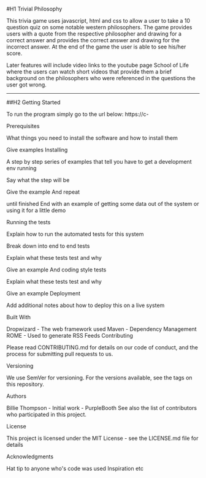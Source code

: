 #H1 Trivial Philosophy

This trivia game uses javascript, html and css to allow a user to take a 10 question quiz on some notable western philosophers. The game provides users with a quote from the respective philosopher and drawing for a correct answer and provides the correct answer and drawing for the incorrect answer. At the end of the game the user is able to see his/her score.

Later features will include video links to the youtube page School of Life where the users can watch short videos that provide them a brief background on the philosophers who were referenced in the questions the user got wrong. 

___

##H2 Getting Started

To run the program simply go to the url below:
https://c-

Prerequisites

What things you need to install the software and how to install them

Give examples
Installing

A step by step series of examples that tell you have to get a development env running

Say what the step will be

Give the example
And repeat

until finished
End with an example of getting some data out of the system or using it for a little demo

Running the tests

Explain how to run the automated tests for this system

Break down into end to end tests

Explain what these tests test and why

Give an example
And coding style tests

Explain what these tests test and why

Give an example
Deployment

Add additional notes about how to deploy this on a live system

Built With

Dropwizard - The web framework used
Maven - Dependency Management
ROME - Used to generate RSS Feeds
Contributing

Please read CONTRIBUTING.md for details on our code of conduct, and the process for submitting pull requests to us.

Versioning

We use SemVer for versioning. For the versions available, see the tags on this repository.

Authors

Billie Thompson - Initial work - PurpleBooth
See also the list of contributors who participated in this project.

License

This project is licensed under the MIT License - see the LICENSE.md file for details

Acknowledgments

Hat tip to anyone who's code was used
Inspiration
etc